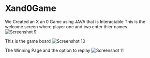 # Xand0Game 
We Created an X an 0 Game using JAVA that is Interactable
This is the welcome screen where player one and two enter thier names 
![Screenshot 9](https://github.com/user-attachments/assets/357a820e-b475-4c71-8d95-5658f73f6fd7)

This is the game board
![Screenshot 10](https://github.com/user-attachments/assets/a378d3ea-e85d-42bf-8c1e-cd028fa69267)

The Winning Page and the option to replay
![Screenshot 11](https://github.com/user-attachments/assets/1f7cdf5d-eb32-4439-84b9-a270d9f7a3a9)

